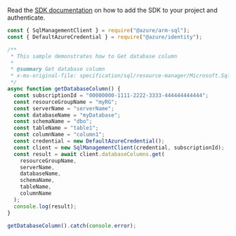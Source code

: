 Read the [SDK documentation](https://github.com/Azure/azure-sdk-for-js/blob/%40azure%2Farm-sql_9.0.1/sdk/sql/arm-sql/README.md) on how to add the SDK to your project and authenticate.

```javascript
const { SqlManagementClient } = require("@azure/arm-sql");
const { DefaultAzureCredential } = require("@azure/identity");

/**
 * This sample demonstrates how to Get database column
 *
 * @summary Get database column
 * x-ms-original-file: specification/sql/resource-manager/Microsoft.Sql/preview/2020-11-01-preview/examples/DatabaseColumnGet.json
 */
async function getDatabaseColumn() {
  const subscriptionId = "00000000-1111-2222-3333-444444444444";
  const resourceGroupName = "myRG";
  const serverName = "serverName";
  const databaseName = "myDatabase";
  const schemaName = "dbo";
  const tableName = "table1";
  const columnName = "column1";
  const credential = new DefaultAzureCredential();
  const client = new SqlManagementClient(credential, subscriptionId);
  const result = await client.databaseColumns.get(
    resourceGroupName,
    serverName,
    databaseName,
    schemaName,
    tableName,
    columnName
  );
  console.log(result);
}

getDatabaseColumn().catch(console.error);
```
